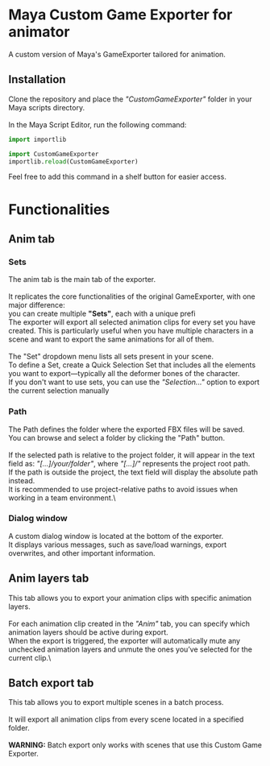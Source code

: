 # Maya Custom Game Exporter for animator
A custom version of Maya's GameExporter tailored for animation.

## Installation
Clone the repository and place the *"CustomGameExporter"* folder in your Maya scripts directory.\
\
In the Maya Script Editor, run the following command:
```python
import importlib

import CustomGameExporter
importlib.reload(CustomGameExporter)
```
Feel free to add this command in a shelf button for easier access.

# Functionalities
## Anim tab
### Sets
The anim tab is the main tab of the exporter.\
\
It replicates the core functionalities of the original GameExporter, with one major difference:\
you can create multiple **"Sets"**, each with a unique prefi\
The exporter will export all selected animation clips for every set you have created.
This is particularly useful when you have multiple characters in a scene and want to export the same animations for all of them.\
\
The "Set" dropdown menu lists all sets present in your scene.\
To define a Set, create a Quick Selection Set that includes all the elements you want to export—typically all the deformer bones of the character.\
If you don't want to use sets, you can use the *"Selection..."* option to export the current selection manually


### Path
The Path defines the folder where the exported FBX files will be saved.\
You can browse and select a folder by clicking the "Path" button.\
\
If the selected path is relative to the project folder, it will appear in the text field as:
*"[...]/your/folder"*, where *"[...]/"* represents the project root path.\
If the path is outside the project, the text field will display the absolute path instead.\
It is recommended to use project-relative paths to avoid issues when working in a team environment.\

### Dialog window
A custom dialog window is located at the bottom of the exporter.\
It displays various messages, such as save/load warnings, export overwrites, and other important information.

## Anim layers tab
This tab allows you to export your animation clips with specific animation layers.\
\
For each animation clip created in the *"Anim"* tab, you can specify which animation layers should be active during export.\
When the export is triggered, the exporter will automatically mute any unchecked animation layers and unmute the ones you’ve selected for the current clip.\

## Batch export tab
This tab allows you to export multiple scenes in a batch process.\
\
It will export all animation clips from every scene located in a specified folder.\
\
**WARNING:** Batch export only works with scenes that use this Custom Game Exporter.


